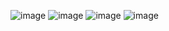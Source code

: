 ![image](https://github.com/user-attachments/assets/1152707d-4396-4cdf-a1d2-4993850543d9)
![image](https://github.com/user-attachments/assets/c906e04b-5812-4c4b-b970-a2aab92cfa6a)
![image](https://github.com/user-attachments/assets/74e4c7d0-9a24-43d5-8a38-2103b65e6f7e)
![image](https://github.com/user-attachments/assets/7b4a7be2-24f3-434a-8920-78cea5a354ed)
